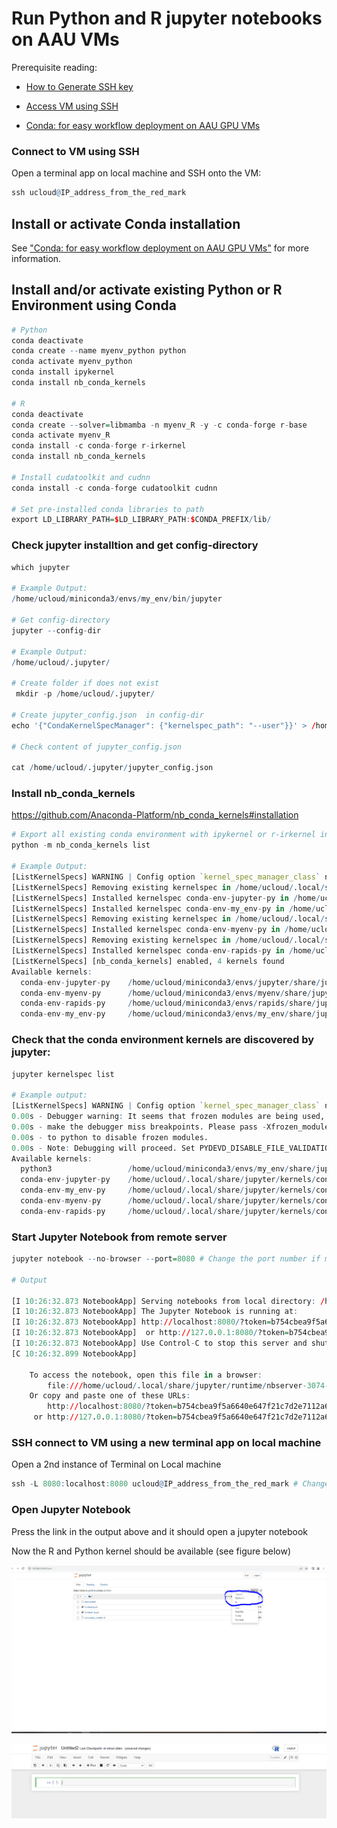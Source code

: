 # Run Python and R jupyter notebooks on AAU VMs

Prerequisite reading:

- [How to Generate SSH key](/Tutorials/VMs/shh/)

- [Access VM using SSH](/Tutorials/VMs/connectVM/)

- [Conda: for easy workflow deployment on AAU GPU VMs](/Tutorials/VMs/condaVM/)

### Connect to VM using SSH

Open a terminal app on local machine and SSH onto the VM:


```R
ssh ucloud@IP_address_from_the_red_mark
```

## Install or activate Conda installation

See ["Conda: for easy workflow deployment on AAU GPU VMs"](/Tutorials/VMs/condaVM/) for more information.

## Install and/or activate existing Python or R Environment using Conda


```R
# Python 
conda deactivate
conda create --name myenv_python python
conda activate myenv_python
conda install ipykernel
conda install nb_conda_kernels

# R 
conda deactivate
conda create --solver=libmamba -n myenv_R -y -c conda-forge r-base
conda activate myenv_R
conda install -c conda-forge r-irkernel
conda install nb_conda_kernels

# Install cudatoolkit and cudnn
conda install -c conda-forge cudatoolkit cudnn

# Set pre-installed conda libraries to path
export LD_LIBRARY_PATH=$LD_LIBRARY_PATH:$CONDA_PREFIX/lib/
```

### Check jupyter installtion and get config-directory


```R
which jupyter

# Example Output:
/home/ucloud/miniconda3/envs/my_env/bin/jupyter

# Get config-directory
jupyter --config-dir

# Example Output:
/home/ucloud/.jupyter/

# Create folder if does not exist
 mkdir -p /home/ucloud/.jupyter/

# Create jupyter_config.json  in config-dir
echo '{"CondaKernelSpecManager": {"kernelspec_path": "--user"}}' > /home/ucloud/.jupyter/jupyter_config.json

# Check content of jupyter_config.json

cat /home/ucloud/.jupyter/jupyter_config.json
```

### Install nb_conda_kernels

https://github.com/Anaconda-Platform/nb_conda_kernels#installation


```R
# Export all existing conda environment with ipykernel or r-irkernel installed
python -m nb_conda_kernels list

# Example Output: 
[ListKernelSpecs] WARNING | Config option `kernel_spec_manager_class` not recognized by `ListKernelSpecs`.
[ListKernelSpecs] Removing existing kernelspec in /home/ucloud/.local/share/jupyter/kernels/conda-env-jupyter-py
[ListKernelSpecs] Installed kernelspec conda-env-jupyter-py in /home/ucloud/.local/share/jupyter/kernels/conda-env-jupyter-py
[ListKernelSpecs] Installed kernelspec conda-env-my_env-py in /home/ucloud/.local/share/jupyter/kernels/conda-env-my_env-py
[ListKernelSpecs] Removing existing kernelspec in /home/ucloud/.local/share/jupyter/kernels/conda-env-myenv-py
[ListKernelSpecs] Installed kernelspec conda-env-myenv-py in /home/ucloud/.local/share/jupyter/kernels/conda-env-myenv-py
[ListKernelSpecs] Removing existing kernelspec in /home/ucloud/.local/share/jupyter/kernels/conda-env-rapids-py
[ListKernelSpecs] Installed kernelspec conda-env-rapids-py in /home/ucloud/.local/share/jupyter/kernels/conda-env-rapids-py
[ListKernelSpecs] [nb_conda_kernels] enabled, 4 kernels found
Available kernels:
  conda-env-jupyter-py    /home/ucloud/miniconda3/envs/jupyter/share/jupyter/kernels/python3
  conda-env-myenv-py      /home/ucloud/miniconda3/envs/myenv/share/jupyter/kernels/python3
  conda-env-rapids-py     /home/ucloud/miniconda3/envs/rapids/share/jupyter/kernels/python3
  conda-env-my_env-py     /home/ucloud/miniconda3/envs/my_env/share/jupyter/kernels/python3
```

### Check that the conda environment kernels are discovered by jupyter:


```R
jupyter kernelspec list

# Example output:
[ListKernelSpecs] WARNING | Config option `kernel_spec_manager_class` not recognized by `ListKernelSpecs`.
0.00s - Debugger warning: It seems that frozen modules are being used, which may
0.00s - make the debugger miss breakpoints. Please pass -Xfrozen_modules=off
0.00s - to python to disable frozen modules.
0.00s - Note: Debugging will proceed. Set PYDEVD_DISABLE_FILE_VALIDATION=1 to disable this validation.
Available kernels:
  python3                 /home/ucloud/miniconda3/envs/my_env/share/jupyter/kernels/python3
  conda-env-jupyter-py    /home/ucloud/.local/share/jupyter/kernels/conda-env-jupyter-py
  conda-env-my_env-py     /home/ucloud/.local/share/jupyter/kernels/conda-env-my_env-py
  conda-env-myenv-py      /home/ucloud/.local/share/jupyter/kernels/conda-env-myenv-py
  conda-env-rapids-py     /home/ucloud/.local/share/jupyter/kernels/conda-env-rapids-py
```

### Start Jupyter Notebook from remote server


```R
jupyter notebook --no-browser --port=8080 # Change the port number if multiple jupyter notebook are started within the same session

# Output

[I 10:26:32.873 NotebookApp] Serving notebooks from local directory: /home/ucloud
[I 10:26:32.873 NotebookApp] The Jupyter Notebook is running at:
[I 10:26:32.873 NotebookApp] http://localhost:8080/?token=b754cbea9f5a6640e647f21c7d2e7112a6954eb26f032d73
[I 10:26:32.873 NotebookApp]  or http://127.0.0.1:8080/?token=b754cbea9f5a6640e647f21c7d2e7112a6954eb26f032d73
[I 10:26:32.873 NotebookApp] Use Control-C to stop this server and shut down all kernels (twice to skip confirmation).
[C 10:26:32.899 NotebookApp]

    To access the notebook, open this file in a browser:
        file:///home/ucloud/.local/share/jupyter/runtime/nbserver-3074-open.html
    Or copy and paste one of these URLs:
        http://localhost:8080/?token=b754cbea9f5a6640e647f21c7d2e7112a6954eb26f032d73
     or http://127.0.0.1:8080/?token=b754cbea9f5a6640e647f21c7d2e7112a6954eb26f032d73

```

### SSH connect to VM using a new terminal app on local machine

Open a 2nd instance of Terminal on Local machine


```R
ssh -L 8080:localhost:8080 ucloud@IP_address_from_the_red_mark # Change the port number if multiple jupyter notebook are started within the same session
```

### Open Jupyter Notebook

Press the link in the output above and it should open a jupyter notebook

Now the R and Python kernel should be available (see figure below)

![](kernel_choice.PNG "kernel")

![](kernel_choice2.PNG "kernel")
